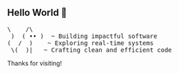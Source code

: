 ## Hello World 👋

<!--
**sujeshpolackal/sujeshpolackal** is a ✨ _special_ ✨ repository because its `README.md` (this file) appears on your GitHub profile.

Here are some ideas to get you started:

- 🔭 I’m currently working on ...
- 🌱 I’m currently learning ...
- 👯 I’m looking to collaborate on ...
- 🤔 I’m looking for help with ...
- 💬 Ask me about ...
- 📫 How to reach me: ...
- 😄 Pronouns: ...
- ⚡ Fun fact: ...
-->

<pre>
\    /\
 )  ( •• )  ~ Building impactful software
(  /  )    ~ Exploring real-time systems
 \(__)|   ~ Crafting clean and efficient code
</pre>

Thanks for visiting!
